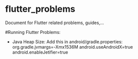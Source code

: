 # flutter_problems
Document for Flutter related problems, guides,...

#Running Flutter Problems:
* Java Heap Size:
  Add this in android/gradle.properties:
    org.gradle.jvmargs=-Xmx1536M
    android.useAndroidX=true
    android.enableJetifier=true
